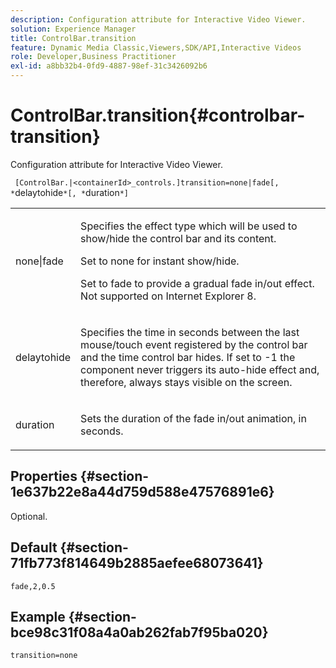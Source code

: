 ```yaml
---
description: Configuration attribute for Interactive Video Viewer.
solution: Experience Manager
title: ControlBar.transition
feature: Dynamic Media Classic,Viewers,SDK/API,Interactive Videos
role: Developer,Business Practitioner
exl-id: a8bb32b4-0fd9-4887-98ef-31c3426092b6
---
```

# ControlBar.transition{#controlbar-transition}

Configuration attribute for Interactive Video Viewer.

 ` [ControlBar.|<containerId>_controls.]transition=none|fade[, *`delaytohide`*[, *`duration`*]`

<table id="table_441553CD34C94A58A9D7CBF772DEDDB6"> 
 <tbody> 
  <tr> 
   <td colname="col1"> <p> <span class="codeph"> none|fade</span> </p> </td> 
   <td colname="col2"> <p> Specifies the effect type which will be used to show/hide the control bar and its content. </p> <p>Set to <span class="codeph"> none</span> for instant show/hide. </p> <p>Set to <span class="codeph"> fade</span> to provide a gradual fade in/out effect. Not supported on Internet Explorer 8. </p> </td> 
  </tr> 
  <tr> 
   <td colname="col1"> <p><span class="codeph"><span class="varname"> delaytohide</span></span> </p> </td> 
   <td colname="col2"> <p> Specifies the time in seconds between the last mouse/touch event registered by the control bar and the time control bar hides. If set to <span class="codeph"> -1</span> the component never triggers its auto-hide effect and, therefore, always stays visible on the screen. </p> </td> 
  </tr> 
  <tr> 
   <td colname="col1"> <p><span class="codeph"><span class="varname"> duration</span></span> </p> </td> 
   <td colname="col2"> <p> Sets the duration of the fade in/out animation, in seconds. </p> </td> 
  </tr> 
 </tbody> 
</table>

## Properties {#section-1e637b22e8a44d759d588e47576891e6}

Optional.

## Default {#section-71fb773f814649b2885aefee68073641}

`fade,2,0.5`

## Example {#section-bce98c31f08a4a0ab262fab7f95ba020}

```
transition=none
```
